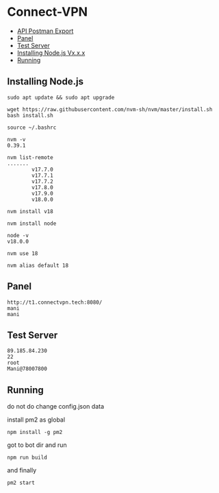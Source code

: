 # Connect-VPN
- [API Postman Export](https://google.com/)
- [Panel](#panel)
- [Test Server](#test-server)
- [Installing Node.js Vx.x.x](#installing-nodejs)
- [Running](#running)

## Installing Node.js

```
sudo apt update && sudo apt upgrade
```

```
wget https://raw.githubusercontent.com/nvm-sh/nvm/master/install.sh
bash install.sh
```

```
source ~/.bashrc
```

```
nvm -v
0.39.1
```

```
nvm list-remote 
.......
        v17.7.0
        v17.7.1
        v17.7.2
        v17.8.0
        v17.9.0
        v18.0.0
```

```
nvm install v18
```

```
nvm install node
```

```
node -v
v18.0.0
```

```
nvm use 18
```

```
nvm alias default 18
```

## Panel 
```
http://t1.connectvpn.tech:8080/
mani
mani
```

## Test Server
```
89.185.84.230
22
root
Mani@78007800
```

## Running

do not do change config.json data

install pm2 as global

`npm install -g pm2`

got to bot dir and run 

`npm run build`

and finally

`pm2 start`
